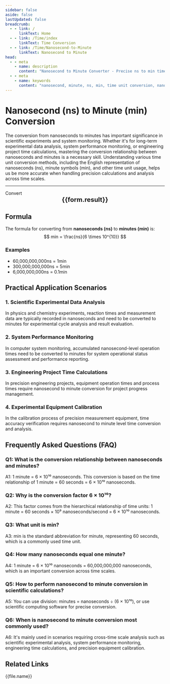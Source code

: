 ```yaml
---
sidebar: false
aside: false
lastUpdated: false
breadcrumb:
  - - link: /
      linkText: Home
  - - link: /Time/index
      linkText: Time Conversion
  - - link: /Time/Nanosecond-to-Minute
      linkText: Nanosecond to Minute
head:
  - - meta
    - name: description
      content: "Nanosecond to Minute Converter - Precise ns to min time unit conversion tool. Supports fast conversion between nanoseconds and minutes, suitable for scientific experiments, system monitoring, engineering calculations fields. Provides detailed conversion formulas, practical application scenarios, and frequently asked questions."
  - - meta
    - name: keywords
      content: "nanosecond, minute, ns, min, time unit conversion, nanosecond to minute, minute conversion, nanosecond, minute, time converter, scientific experiments, system monitoring, engineering calculations, time measurement, precision timing, time unit conversion, nanosecond minute conversion, time calculation tool"
---
```

# Nanosecond (ns) to Minute (min) Conversion

The conversion from nanoseconds to minutes has important significance in scientific experiments and system monitoring. Whether it's for long-term experimental data analysis, system performance monitoring, or engineering project time calculations, mastering the conversion relationship between nanoseconds and minutes is a necessary skill. Understanding various time unit conversion methods, including the English representation of nanoseconds (ns), minute symbols (min), and other time unit usage, helps us be more accurate when handling precision calculations and analysis across time scales.

---
<script setup>
import { onMounted, reactive, inject, ref } from 'vue'
import { NButton,NForm ,NFormItem,NInput,NInputNumber,NSelect,NCard,useMessage,NGrid ,NGi  } from 'naive-ui'
import { defineClientComponent } from 'vitepress'
import { Time } from '../files';

const convert = inject('convert')
const seoKey = ['ns','min','minute','nanosecond','time unit conversion','time conversion','millisecond microsecond','minute second conversion','second unit conversion','second','millisecond','microsecond','nanosecond','ns and min conversion','time units','minute conversion','how many nanoseconds in a minute','microsecond and nanosecond','microsecond unit','ms unit','one millisecond','what is ns unit','second unit','microsecond and second conversion','how many milliseconds in a second','nanosecond and microsecond','second conversion','time unit conversion','us is how many seconds','how many milliseconds equal one second','nanosecond and minute conversion','how many milliseconds in one second','second unit','how many seconds in one millisecond','time unit conversion','nanosecond','what is ms unit','minute','time unit','microsecond','second','how many milliseconds equal one second','millisecond and second conversion','minute','minute']
const form = reactive({
  number: null,
  result: '',
  title: 'Nanosecond to Minute Converter'
})

const convertHandler = () => {
  if (form.number !== null && !isNaN(form.number)) {
    const convertedValue = parseFloat(form.number) / 60000000000
    form.result = `${form.number}ns = ${convertedValue.toFixed(12)}min`
  } else {
    form.result = 'Please enter a valid number.'
  }
}
</script>

<n-form size="large" :model="form">
  <n-form-item label="Nanoseconds (ns)">
    <n-input-number v-model:value="form.number" placeholder="Enter nanoseconds" style="width: 100%" />
  </n-form-item>
  <n-form-item>
    <n-button type="info" @click="convertHandler" block>Convert</n-button>
  </n-form-item>
</n-form>

<n-card :title="form.title" size="small" embedded :bordered="false" hoverable>
  <div  style="text-align:center;font-size:20px;">
    <strong>{{form.result}}</strong>
  </div>
  <template #footer>
    <div style="font-size: 12px; color: #666; margin-top: 10px;">
      <span v-for="(keyword, index) in seoKey" :key="index">
        {{ keyword }}<span v-if="index < seoKey.length - 1">, </span>
      </span>
    </div>
  </template>
</n-card>

## Formula

The formula for converting from **nanoseconds (ns)** to **minutes (min)** is:
$$ min = \frac{ns}{6 \times 10^{10}} $$

### Examples
- 60,000,000,000ns = 1min
- 300,000,000,000ns = 5min
- 6,000,000,000ns = 0.1min

## Practical Application Scenarios

### 1. Scientific Experimental Data Analysis
In physics and chemistry experiments, reaction times and measurement data are typically recorded in nanoseconds and need to be converted to minutes for experimental cycle analysis and result evaluation.

### 2. System Performance Monitoring
In computer system monitoring, accumulated nanosecond-level operation times need to be converted to minutes for system operational status assessment and performance reporting.

### 3. Engineering Project Time Calculations
In precision engineering projects, equipment operation times and process times require nanosecond to minute conversion for project progress management.

### 4. Experimental Equipment Calibration
In the calibration process of precision measurement equipment, time accuracy verification requires nanosecond to minute level time conversion and analysis.

## Frequently Asked Questions (FAQ)

### Q1: What is the conversion relationship between nanoseconds and minutes?
A1: 1 minute = 6 × 10¹⁰ nanoseconds. This conversion is based on the time relationship of 1 minute = 60 seconds = 6 × 10¹⁰ nanoseconds.

### Q2: Why is the conversion factor 6 × 10¹⁰?
A2: This factor comes from the hierarchical relationship of time units: 1 minute = 60 seconds × 10⁹ nanoseconds/second = 6 × 10¹⁰ nanoseconds.

### Q3: What unit is min?
A3: min is the standard abbreviation for minute, representing 60 seconds, which is a commonly used time unit.

### Q4: How many nanoseconds equal one minute?
A4: 1 minute = 6 × 10¹⁰ nanoseconds = 60,000,000,000 nanoseconds, which is an important conversion across time scales.

### Q5: How to perform nanosecond to minute conversion in scientific calculations?
A5: You can use division: minutes = nanoseconds ÷ (6 × 10¹⁰), or use scientific computing software for precise conversion.

### Q6: When is nanosecond to minute conversion most commonly used?
A6: It's mainly used in scenarios requiring cross-time scale analysis such as scientific experimental analysis, system performance monitoring, engineering time calculations, and precision equipment calibration.
## Related Links
<n-grid x-gap="12" :cols="2">
  <n-gi v-for="(file, index) in Time" :key="index">
    <n-button
      text
      tag="a"
      :href="file.path"
      type="info"
    >
      {{file.name}}
    </n-button>
  </n-gi>
</n-grid>